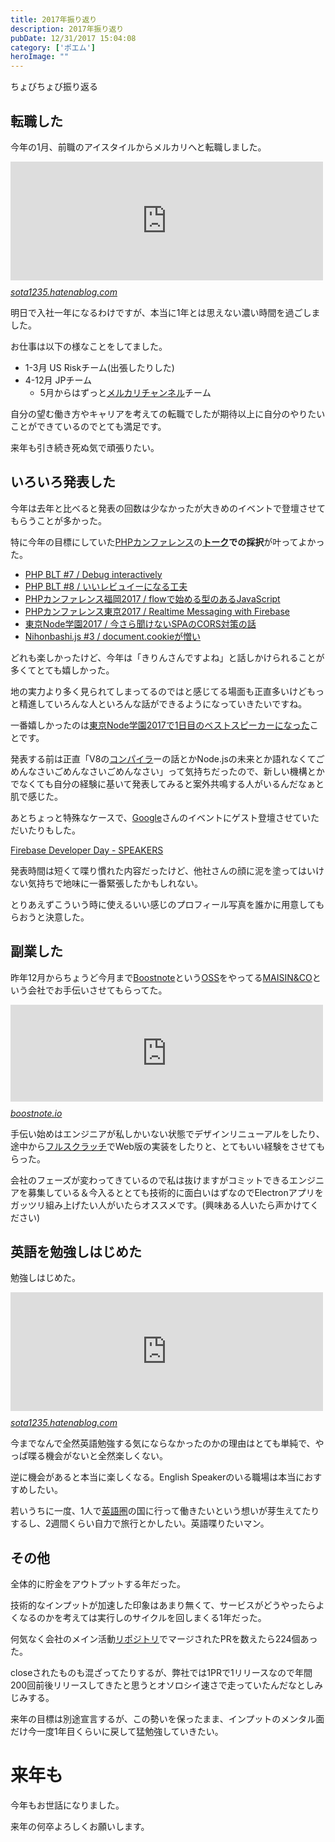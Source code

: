 ```yaml
---
title: 2017年振り返り
description: 2017年振り返り
pubDate: 12/31/2017 15:04:08
category: ['ポエム']
heroImage: ""
---
```

<p>ちょびちょび振り返る</p>

<h2>転職した</h2>

<p>今年の1月、前職のアイスタイルからメルカリへと転職しました。</p>

<p><iframe src="https://hatenablog-parts.com/embed?url=http%3A%2F%2Fsota1235.hatenablog.com%2Fentry%2F2017%2F02%2F07%2F234721" title="メルカリに入社して１ヶ月経った - はらへり日記" class="embed-card embed-blogcard" scrolling="no" frameborder="0" style="display: block; width: 100%; height: 190px; max-width: 500px; margin: 10px 0px;"></iframe><cite class="hatena-citation"><a href="http://sota1235.hatenablog.com/entry/2017/02/07/234721">sota1235.hatenablog.com</a></cite></p>

<p>明日で入社一年になるわけですが、本当に1年とは思えない濃い時間を過ごしました。</p>

<p>お仕事は以下の様なことをしてました。</p>

<ul>
<li>1-3月 US Riskチーム(出張したりした)</li>
<li>4-12月 JPチーム

<ul>
<li>5月からはずっと<a href="https://www.mercari.com/jp/mercari-channel">メルカリチャンネル</a>チーム</li>
</ul>
</li>
</ul>


<p>自分の望む働き方やキャリアを考えての転職でしたが期待以上に自分のやりたいことができているのでとても満足です。</p>

<p>来年も引き続き死ぬ気で頑張りたい。</p>

<h2>いろいろ発表した</h2>

<p>今年は去年と比べると発表の回数は少なかったが大きめのイベントで登壇させてもらうことが多かった。</p>

<p>特に今年の目標にしていた<a class="keyword" href="http://d.hatena.ne.jp/keyword/PHP%A5%AB%A5%F3%A5%D5%A5%A1%A5%EC%A5%F3%A5%B9">PHPカンファレンス</a>の<strong><a class="keyword" href="http://d.hatena.ne.jp/keyword/%A5%C8%A1%BC%A5%AF">トーク</a>での採択</strong>が叶ってよかった。</p>

<ul>
<li><a href="https://speakerdeck.com/sota1235/debug-interactively-php-blt-number-7">PHP BLT #7 / Debug interactively</a></li>
<li><a href="https://scrapbox.io/sota1235slides/%E3%81%84%E3%81%84%E3%83%AC%E3%83%93%E3%83%A5%E3%82%A4%E3%83%BC%E3%81%AB%E3%81%AA%E3%82%8B%E5%B7%A5%E5%A4%AB">PHP BLT #8 / いいレビュイーになる工夫</a></li>
<li><a href="https://speakerdeck.com/sota1235/flowdeshi-meruxing-falsearujavascript">PHPカンファレンス福岡2017 / flowで始める型のあるJavaScript</a></li>
<li><a href="https://speakerdeck.com/sota1235/realtime-messaging-with-firebase-number-phpcon2017">PHPカンファレンス東京2017 / Realtime Messaging with Firebase</a></li>
<li><a href="https://speakerdeck.com/sota1235/jin-sarawen-kenaispafalsecorsdui-ce-falsehua">東京Node学園2017 / 今さら聞けないSPAのCORS対策の話</a></li>
<li><a href="https://scrapbox.io/sota1235slides/document.cookie%E3%81%8C%E6%86%8E%E3%81%84">Nihonbashi.js #3 / document.cookieが憎い</a></li>
</ul>


<p>どれも楽しかったけど、今年は「きりんさんですよね」と話しかけられることが多くてとても嬉しかった。</p>

<p>地の実力より多く見られてしまってるのではと感じてる場面も正直多いけどもっと精進していろんな人といろんな話ができるようになっていきたいですね。</p>

<p>一番嬉しかったのは<a href="http://yosuke-furukawa.hatenablog.com/entry/2017/11/30/145824">東京Node学園2017で1日目のベストスピーカーになった</a>ことです。</p>

<p>発表する前は正直「V8の<a class="keyword" href="http://d.hatena.ne.jp/keyword/%A5%B3%A5%F3%A5%D1%A5%A4%A5%E9">コンパイラ</a>ーの話とかNode.jsの未来とか語れなくてごめんなさいごめんなさいごめんなさい」って気持ちだったので、新しい機構とかでなくても自分の経験に基いて発表してみると案外共鳴する人がいるんだなぁと肌で感じた。</p>

<p>あとちょっと特殊なケースで、<a class="keyword" href="http://d.hatena.ne.jp/keyword/Google">Google</a>さんのイベントにゲスト登壇させていただいたりもした。</p>

<p><a href="https://events.withgoogle.com/firebase-day-1/speakers/#content">Firebase Developer Day - SPEAKERS</a></p>

<p>発表時間は短くて喋り慣れた内容だったけど、他社さんの顔に泥を塗ってはいけない気持ちで地味に一番緊張したかもしれない。</p>

<p>とりあえずこういう時に使えるいい感じのプロフィール写真を誰かに用意してもらおうと決意した。</p>

<h2>副業した</h2>

<p>昨年12月からちょうど今月まで<a href="https://github.com/BoostIO/Boostnote">Boostnote</a>という<a class="keyword" href="http://d.hatena.ne.jp/keyword/OSS">OSS</a>をやってる<a href="https://maisin.co/">MAISIN&amp;CO</a>という会社でお手伝いさせてもらってた。</p>

<p><iframe src="https://hatenablog-parts.com/embed?url=https%3A%2F%2Fboostnote.io%2F" title="Boostnote" class="embed-card embed-webcard" scrolling="no" frameborder="0" style="display: block; width: 100%; height: 155px; max-width: 500px; margin: 10px 0px;"></iframe><cite class="hatena-citation"><a href="https://boostnote.io/">boostnote.io</a></cite></p>

<p>手伝い始めはエンジニアが私しかいない状態でデザインリニューアルをしたり、途中から<a class="keyword" href="http://d.hatena.ne.jp/keyword/%A5%D5%A5%EB%A5%B9%A5%AF%A5%E9%A5%C3%A5%C1">フルスクラッチ</a>でWeb版の実装をしたりと、とてもいい経験をさせてもらった。</p>

<p>会社のフェーズが変わってきているので私は抜けますがコミットできるエンジニアを募集している＆今入るととても技術的に面白いはずなのでElectronアプリをガッツリ組み上げたい人がいたらオススメです。(興味ある人いたら声かけてください)</p>

<h2>英語を勉強しはじめた</h2>

<p>勉強しはじめた。</p>

<p><iframe src="https://hatenablog-parts.com/embed?url=http%3A%2F%2Fsota1235.hatenablog.com%2Fentry%2F2017%2F12%2F11%2F001859" title="約1年、ゆるっと英語勉強してみての結果 - はらへり日記" class="embed-card embed-blogcard" scrolling="no" frameborder="0" style="display: block; width: 100%; height: 190px; max-width: 500px; margin: 10px 0px;"></iframe><cite class="hatena-citation"><a href="http://sota1235.hatenablog.com/entry/2017/12/11/001859">sota1235.hatenablog.com</a></cite></p>

<p>今までなんで全然英語勉強する気にならなかったのかの理由はとても単純で、やっぱ喋る機会がないと全然楽しくない。</p>

<p>逆に機会があると本当に楽しくなる。English Speakerのいる職場は本当におすすめしたい。</p>

<p>若いうちに一度、1人で<a class="keyword" href="http://d.hatena.ne.jp/keyword/%B1%D1%B8%EC%B7%F7">英語圏</a>の国に行って働きたいという想いが芽生えてたりするし、2週間くらい自力で旅行とかしたい。英語喋りたいマン。</p>

<h2>その他</h2>

<p>全体的に貯金をアウトプットする年だった。</p>

<p>技術的なインプットが加速した印象はあまり無くて、サービスがどうやったらよくなるのかを考えては実行しのサイクルを回しまくる1年だった。</p>

<p>何気なく会社のメイン活動<a class="keyword" href="http://d.hatena.ne.jp/keyword/%A5%EA%A5%DD%A5%B8%A5%C8%A5%EA">リポジトリ</a>でマージされたPRを数えたら224個あった。</p>

<p>closeされたものも混ざってたりするが、弊社では1PRで1リリースなので年間200回前後リリースしてきたと思うとオソロシイ速さで走っていたんだなとしみじみする。</p>

<p>来年の目標は別途宣言するが、この勢いを保ったまま、インプットのメンタル面だけ今一度1年目くらいに戻して猛勉強していきたい。</p>

<h1>来年も</h1>

<p>今年もお世話になりました。</p>

<p>来年の何卒よろしくお願いします。</p>

